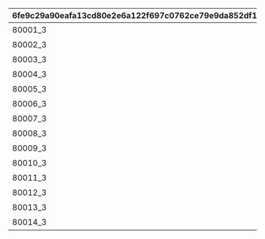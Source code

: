 |6fe9c29a90eafa13cd80e2e6a122f697c0762ce79e9da852df11b24cdb6a9091|7edcbc43327066b059b6c3cbd5826eafe967e2304fe44926140000e2653c0d61|6b55e52633627ff10ce5252e339d317d2c98a4634e365e3b6f25bcc918fc9fa5|a8b0ff7c1862449f0612c602ad38febb0063c164bf36287c40fde7e5477f511d|e15fe041c19e236b20c09b9df27757dea5b669e15ec4ab708fb77a8bdc9fcb86|525b9135a3581d2159c4aab66b47af530ea14e34e812dfc909e1bac1aab9a933|4798e94e11a1ba1cdfa2ccb3e9bfa8a22d312f4d06c70771909893a44a26c35b|86849ed60d7d9e898815c1d4cd855db70cc77a0c1df426bab594c49dc465800d|595394405f31ad4681ee91b4c63c4a36988595ce3cda31c7d12b6fe51bf6d1fb|a33b6926d5873b238b579f35661afe49e5e461c39fa24a4b0919872ecf5ca85f|09a8cc7d8e182f0b03b29143eef6e36084eee5f5183a6f8724cdc02604844d8f|e1224321b7ffe6a2deea5e8d805b93446dbf94ba5a5a3ea30142659436e53dce|
| --- | --- | --- | --- | --- | --- | --- | --- | --- | --- | --- | --- |
|80001_3|1|★3確定 アニメガチャチケット （プリンセスコネクト！Re:Dive 1）|2|1|80001|80000|24005|0|1|80001_1|80001_2|
|80002_3|1|★3確定 アニメガチャチケット （プリンセスコネクト！Re:Dive 2）|2|1|80002|80000|24006|0|1|80002_1|80002_2|
|80003_3|1|★3確定 アニメガチャチケット （プリンセスコネクト！Re:Dive 3）|2|1|80003|80000|24007|0|1|80003_1|80003_2|
|80004_3|1|★3確定 アニメガチャチケット （プリンセスコネクト！Re:Dive 4）|2|1|80004|80000|24008|0|1|80004_1|80004_2|
|80005_3|1|★3確定 プリコネフェス記念ガチャチケット|2|1|80005|80000|24009|0|1|80005_1|80005_2|
|80006_3|1|★3確定 プリコネフェス2022記念ガチャチケット|2|1|80006|80000|24010|0|1|80006_1|80006_2|
|80007_3|1|★3確定アニメガチャチケット プリンセスコネクト！Re:Dive Season2 1|2|1|80007|80000|24011|0|1|80007_1|80007_2|
|80008_3|1|★3確定アニメガチャチケット プリンセスコネクト！Re:Dive Season2 2|2|1|80008|80000|24012|0|1|80008_1|80008_2|
|80009_3|1|★3確定アニメガチャチケット プリンセスコネクト！Re:Dive Season2 3|2|1|80009|80000|24013|0|1|80009_1|80009_2|
|80010_3|1|★3確定 プリコネフェス2023記念ガチャチケット|2|1|80010|80000|24014|0|1|80010_1|80010_2|
|80011_3|1|★3確定 5周年記念ガチャチケット|2|1|80011|80000|24015|0|1|80011_1|80011_2|
|80012_3|1|★3確定 スタートダッシュガチャチケット|2|1|80012|80000|24016|0|1|80012_1|80012_2|
|80013_3|1|★3確定 プリコネフェス2024記念ガチャチケット|2|1|80013|80000|24017|0|1|80013_1|80013_2|
|80014_3|1|★3確定 プリコネフェス2025記念ガチャチケット|2|1|80014|80000|24018|0|1|80014_1|80014_2|